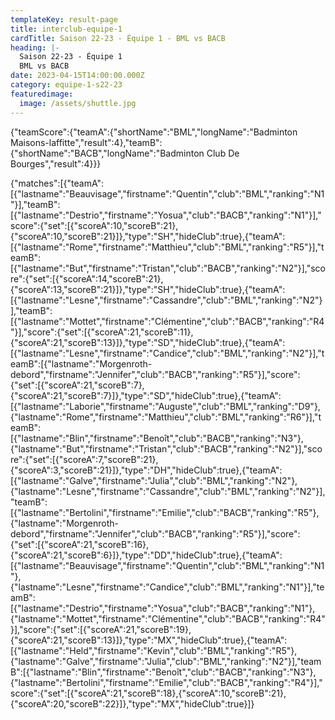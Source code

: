```yaml
---
templateKey: result-page
title: interclub-equipe-1
cardTitle: Saison 22-23 - Équipe 1 - BML vs BACB 
heading: |-
  Saison 22-23 - Équipe 1
  BML vs BACB
date: 2023-04-15T14:00:00.000Z
category: equipe-1-s22-23
featuredimage:
  image: /assets/shuttle.jpg
---
```


<teamscoreboard>{"teamScore":{"teamA":{"shortName":"BML","longName":"Badminton Maisons-laffitte","result":4},"teamB":{"shortName":"BACB","longName":"Badminton Club De Bourges","result":4}}}</teamscoreboard>

<scoreboard>{"matches":[{"teamA":[{"lastname":"Beauvisage","firstname":"Quentin","club":"BML","ranking":"N1"}],"teamB":[{"lastname":"Destrio","firstname":"Yosua","club":"BACB","ranking":"N1"}],"score":{"set":[{"scoreA":10,"scoreB":21},{"scoreA":10,"scoreB":21}]},"type":"SH","hideClub":true},{"teamA":[{"lastname":"Rome","firstname":"Matthieu","club":"BML","ranking":"R5"}],"teamB":[{"lastname":"But","firstname":"Tristan","club":"BACB","ranking":"N2"}],"score":{"set":[{"scoreA":14,"scoreB":21},{"scoreA":13,"scoreB":21}]},"type":"SH","hideClub":true},{"teamA":[{"lastname":"Lesne","firstname":"Cassandre","club":"BML","ranking":"N2"}],"teamB":[{"lastname":"Mottet","firstname":"Clémentine","club":"BACB","ranking":"R4"}],"score":{"set":[{"scoreA":21,"scoreB":11},{"scoreA":21,"scoreB":13}]},"type":"SD","hideClub":true},{"teamA":[{"lastname":"Lesne","firstname":"Candice","club":"BML","ranking":"N2"}],"teamB":[{"lastname":"Morgenroth-debord","firstname":"Jennifer","club":"BACB","ranking":"R5"}],"score":{"set":[{"scoreA":21,"scoreB":7},{"scoreA":21,"scoreB":7}]},"type":"SD","hideClub":true},{"teamA":[{"lastname":"Laborie","firstname":"Auguste","club":"BML","ranking":"D9"},{"lastname":"Rome","firstname":"Matthieu","club":"BML","ranking":"R6"}],"teamB":[{"lastname":"Blin","firstname":"Benoît","club":"BACB","ranking":"N3"},{"lastname":"But","firstname":"Tristan","club":"BACB","ranking":"N2"}],"score":{"set":[{"scoreA":7,"scoreB":21},{"scoreA":3,"scoreB":21}]},"type":"DH","hideClub":true},{"teamA":[{"lastname":"Galve","firstname":"Julia","club":"BML","ranking":"N2"},{"lastname":"Lesne","firstname":"Cassandre","club":"BML","ranking":"N2"}],"teamB":[{"lastname":"Bertolini","firstname":"Emilie","club":"BACB","ranking":"R5"},{"lastname":"Morgenroth-debord","firstname":"Jennifer","club":"BACB","ranking":"R5"}],"score":{"set":[{"scoreA":21,"scoreB":16},{"scoreA":21,"scoreB":6}]},"type":"DD","hideClub":true},{"teamA":[{"lastname":"Beauvisage","firstname":"Quentin","club":"BML","ranking":"N1"},{"lastname":"Lesne","firstname":"Candice","club":"BML","ranking":"N1"}],"teamB":[{"lastname":"Destrio","firstname":"Yosua","club":"BACB","ranking":"N1"},{"lastname":"Mottet","firstname":"Clémentine","club":"BACB","ranking":"R4"}],"score":{"set":[{"scoreA":21,"scoreB":19},{"scoreA":21,"scoreB":13}]},"type":"MX","hideClub":true},{"teamA":[{"lastname":"Held","firstname":"Kevin","club":"BML","ranking":"R5"},{"lastname":"Galve","firstname":"Julia","club":"BML","ranking":"N2"}],"teamB":[{"lastname":"Blin","firstname":"Benoît","club":"BACB","ranking":"N3"},{"lastname":"Bertolini","firstname":"Emilie","club":"BACB","ranking":"R4"}],"score":{"set":[{"scoreA":21,"scoreB":18},{"scoreA":10,"scoreB":21},{"scoreA":20,"scoreB":22}]},"type":"MX","hideClub":true}]}</scoreboard>